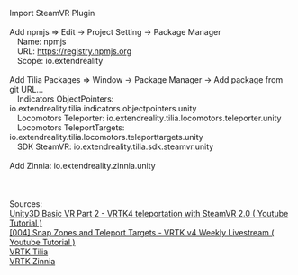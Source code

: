 Import SteamVR Plugin<br><br>
Add npmjs => Edit -> Project Setting -> Package Manager<br>
&emsp;Name: npmjs<br>
&emsp;URL: https://registry.npmjs.org<br>
&emsp;Scope: io.extendreality<br><br>
Add Tilia Packages => Window -> Package Manager -> Add package from git URL...<br>
&emsp;Indicators ObjectPointers: io.extendreality.tilia.indicators.objectpointers.unity<br>
&emsp;Locomotors Teleporter: io.extendreality.tilia.locomotors.teleporter.unity<br>
&emsp;Locomotors TeleportTargets: io.extendreality.tilia.locomotors.teleporttargets.unity<br>
&emsp;SDK SteamVR: io.extendreality.tilia.sdk.steamvr.unity<br><br>
Add Zinnia: io.extendreality.zinnia.unity<br>
<br><br><br>
Sources:<br>
<a href="https://www.youtube.com/watch?v=pyMfyTyUo9A">Unity3D Basic VR Part 2 - VRTK4 teleportation with SteamVR 2.0 ( Youtube Tutorial )</a><br>
<a href="https://www.youtube.com/watch?v=9X9tZPjCaLY">[004] Snap Zones and Teleport Targets - VRTK v4 Weekly Livestream ( Youtube Tutorial )</a><br>
<a href="https://www.vrtk.io/tilia.html">VRTK Tilia</a><br>
<a href="https://github.com/ExtendRealityLtd/Zinnia.Unity">VRTK Zinnia</a><br>
